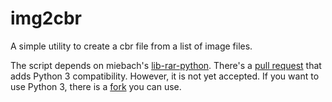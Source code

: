 img2cbr
=======

A simple utility to create a cbr file from a list of image files.

The script depends on miebach's [lib-rar-python](https://github.com/miebach/lib-rar-python). There's a [pull request](https://github.com/miebach/lib-rar-python/pull/3) that adds Python 3 compatibility. However, it is not yet accepted. If you want to use Python 3, there is a [fork](https://github.com/Alternhuman/lib-rar-python) you can use.
